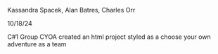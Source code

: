 Kassandra Spacek, Alan Batres, Charles Orr

10/18/24

C#1 Group CYOA
created an html project styled as a choose your own adventure as a team
